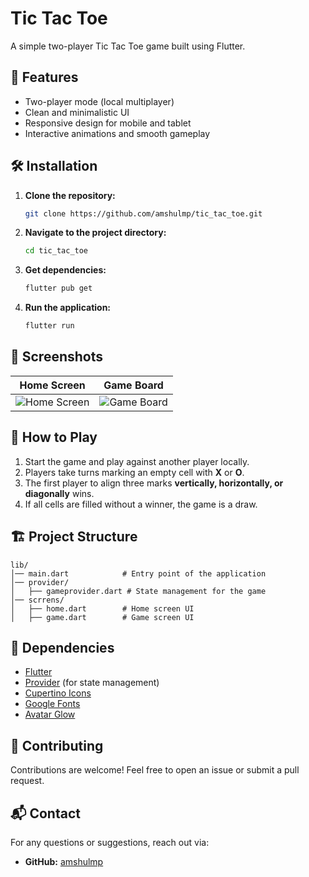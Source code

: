 # Tic Tac Toe

A simple two-player Tic Tac Toe game built using Flutter.

## 📌 Features
- Two-player mode (local multiplayer)
- Clean and minimalistic UI
- Responsive design for mobile and tablet
- Interactive animations and smooth gameplay

## 🛠️ Installation

1. **Clone the repository:**
   ```sh
   git clone https://github.com/amshulmp/tic_tac_toe.git
   ```
2. **Navigate to the project directory:**
   ```sh
   cd tic_tac_toe
   ```
3. **Get dependencies:**
   ```sh
   flutter pub get
   ```
4. **Run the application:**
   ```sh
   flutter run
   ```

## 📸 Screenshots

| Home Screen | Game Board |
|------------|------------|
| ![Home Screen](https://res.cloudinary.com/db1obcnzm/image/upload/v1739518113/Untitled_design_10_-Photoroom_cdnjrc.png) | ![Game Board](tic-tac-toe.png](https://res.cloudinary.com/db1obcnzm/image/upload/v1739518167/Untitled_design__9_-removebg_od97om.png)) |

## 🚀 How to Play
1. Start the game and play against another player locally.
2. Players take turns marking an empty cell with **X** or **O**.
3. The first player to align three marks **vertically, horizontally, or diagonally** wins.
4. If all cells are filled without a winner, the game is a draw.

## 🏗️ Project Structure
```
lib/
│── main.dart            # Entry point of the application
│── provider/
│   ├── gameprovider.dart # State management for the game
│── scrrens/
│   ├── home.dart        # Home screen UI
│   ├── game.dart        # Game screen UI
```

## 🔧 Dependencies
- [Flutter](https://flutter.dev/)
- [Provider](https://pub.dev/packages/provider) (for state management)
- [Cupertino Icons](https://pub.dev/packages/cupertino_icons)
- [Google Fonts](https://pub.dev/packages/google_fonts)
- [Avatar Glow](https://pub.dev/packages/avatar_glow)

## 🤝 Contributing
Contributions are welcome! Feel free to open an issue or submit a pull request.

## 📬 Contact
For any questions or suggestions, reach out via:
- **GitHub:** [amshulmp](https://github.com/amshulmp)


